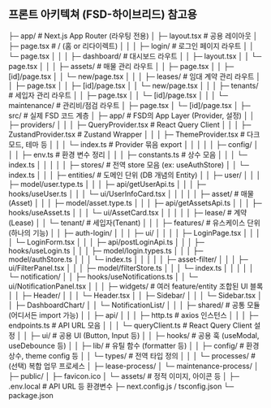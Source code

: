 ## 프론트 아키텍쳐 (FSD-하이브리드) 참고용

├─ app/ # Next.js App Router (라우팅 전용)
│ ├─ layout.tsx # 공용 레이아웃
│ ├─ page.tsx # / (홈 or 리다이렉트)
│ │
│ ├─ login/ # 로그인 페이지 라우트
│ │ └─ page.tsx
│ │
│ ├─ dashboard/ # 대시보드 라우트
│ │ ├─ layout.tsx
│ │ └─ page.tsx
│ │
│ ├─ assets/ # 매물 관리 라우트
│ │ ├─ page.tsx
│ │ ├─ [id]/page.tsx
│ │ └─ new/page.tsx
│ │
│ ├─ leases/ # 임대 계약 관리 라우트
│ │ ├─ page.tsx
│ │ ├─ [id]/page.tsx
│ │ └─ new/page.tsx
│ │
│ ├─ tenants/ # 세입자 관리 라우트
│ │ ├─ page.tsx
│ │ └─ [id]/page.tsx
│ │
│ └─ maintenance/ # 관리비/점검 라우트
│ ├─ page.tsx
│ └─ [id]/page.tsx
│
├─ src/ # 실제 FSD 코드 계층
│ ├─ app/ # FSD의 App Layer (Provider, 설정)
│ │ ├─ providers/
│ │ │ ├─ QueryProvider.tsx # React Query Client
│ │ │ ├─ ZustandProvider.tsx # Zustand Wrapper
│ │ │ ├─ ThemeProvider.tsx # 다크모드, 테마 등
│ │ │ └─ index.ts # Provider 묶음 export
│ │ │
│ │ ├─ config/
│ │ │ ├─ env.ts # 환경 변수 정리
│ │ │ ├─ constants.ts # 상수 모음
│ │ │ └─ index.ts
│ │ │
│ │ ├─ stores/ # 전역 store 모음 (ex: useAuthStore)
│ │ └─ index.ts
│ │
│ ├─ entities/ # 도메인 단위 (DB 개념의 Entity)
│ │ ├─ user/
│ │ │ ├─ model/user.type.ts
│ │ │ ├─ api/getUserApi.ts
│ │ │ ├─ hooks/useUser.ts
│ │ │ └─ ui/UserInfoCard.tsx
│ │ │
│ │ ├─ asset/ # 매물(Asset)
│ │ │ ├─ model/asset.type.ts
│ │ │ ├─ api/getAssetsApi.ts
│ │ │ ├─ hooks/useAsset.ts
│ │ │ └─ ui/AssetCard.tsx
│ │ │
│ │ ├─ lease/ # 계약(Lease)
│ │ └─ tenant/ # 세입자(Tenant)
│ │
│ ├─ features/ # 유스케이스 단위 (하나의 기능)
│ │ ├─ auth-login/
│ │ │ ├─ ui/
│ │ │ │ ├─ LoginPage.tsx
│ │ │ │ └─ LoginForm.tsx
│ │ │ ├─ api/postLoginApi.ts
│ │ │ ├─ hooks/useLogin.ts
│ │ │ ├─ model/login.types.ts
│ │ │ ├─ model/authStore.ts
│ │ │ └─ index.ts
│ │ │
│ │ ├─ asset-filter/
│ │ │ ├─ ui/FilterPanel.tsx
│ │ │ ├─ model/filterStore.ts
│ │ │ └─ index.ts
│ │ │
│ │ └─ notification/
│ │ ├─ hooks/useNotifications.ts
│ │ └─ ui/NotificationPanel.tsx
│ │
│ ├─ widgets/ # 여러 feature/entity 조합된 UI 블록
│ │ ├─ Header/
│ │ │ └─ Header.tsx
│ │ ├─ Sidebar/
│ │ │ └─ Sidebar.tsx
│ │ ├─ DashboardChart/
│ │ └─ NotificationList/
│ │
│ ├─ shared/ # 공통 모듈 (어디서든 import 가능)
│ │ ├─ api/
│ │ │ ├─ http.ts # axios 인스턴스
│ │ │ ├─ endpoints.ts # API URL 모음
│ │ │ └─ queryClient.ts # React Query Client 설정
│ │ ├─ ui/ # 공용 UI (Button, Input 등)
│ │ ├─ hooks/ # 공용 훅 (useModal, useDebounce 등)
│ │ ├─ lib/ # 유틸 함수 (formatter 등)
│ │ ├─ config/ # 환경 상수, theme config 등
│ │ └─ types/ # 전역 타입 정의
│ │
│ └─ processes/ # (선택) 복합 업무 프로세스
│ ├─ lease-process/
│ └─ maintenance-process/
│
├─ public/
│ ├─ favicon.ico
│ └─ assets/ # 정적 이미지, 아이콘 등
│
├─ .env.local # API URL 등 환경변수
├─ next.config.js / tsconfig.json
└─ package.json
